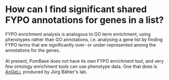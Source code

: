 # How can I find significant shared FYPO annotations for genes in a list?
<!-- pombase_categories: Querying/Searching,Tools and Resources,Using Ontologies -->

FYPO enrichment analysis is analogous to GO term enrichment, using
phenotypes rather than GO annotations, i.e. analysing a gene list by
finding FYPO terms that are significantly over- or under-represented
among the annotations for the genes.\
\
At present, PomBase does not have its own FYPO enrichment tool, and very
few ontology enrichment tools can use phenotype data. One that does is
[AnGeLi](http://bahlerweb.cs.ucl.ac.uk/cgi-bin/GLA/GLA_input), produced
by Jürg Bähler's lab.

